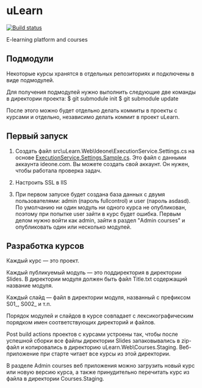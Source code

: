 uLearn
=======

[![Build status](https://ci.appveyor.com/api/projects/status/tokx1fary859l40f?svg=true)](https://ci.appveyor.com/project/xoposhiy/ulearn)

E-learning platform and courses



Подмодули
---------

Некоторые курсы хранятся в отдельных репозиториях и подключены в виде подмодулей.

Для получения подмодулей нужно выполнить следующие две команды в директории проекта:
  $ git submodule init
  $ git submodule update
  
После этого можно будет отдельно делать коммиты в проекты с курсами и отдельно, независимо делать коммит в проект uLearn.


Первый запуск
------------

1. Создать файл src\uLearn.Web\Ideone\ExecutionService.Settings.cs на основе 
[ExecutionService.Settings.Sample.cs](src\uLearn.Web\Ideone\ExecutionService.Settings.Sample.cs).
Это файл с данными аккаунта ideone.com. Вы можете создать свой аккаунт. Он нужен, чтобы работала проверка задач.

2. Настроить SSL в IIS

3. При первом запуске будет создана база данных с двумя пользователями: admin (пароль fullcontrol) и user (пароль asdasd).
По умолчанию ни один модуль ни одного курса не опубликован, поэтому при попытке user зайти в курс будет ошибка. 
Первым делом нужно войти как admin, зайти в раздел "Admin courses" и опубликовать один или несколько модулей.

Разработка курсов
-----------------

Каждый курс — это проект. 

Каждый публикуемый модуль — это поддиректория в директории Slides. В директории модуля должен быть файл Title.txt содержащий название модуля.

Каждый слайд — файл в директории модуля, названный с префиксом S01_, S002_ и т.п.

Порядок модулей и слайдов в курсе совпадает с лексикографическим порядком имен соответствующих директорий и файлов.

Post build actions проектов с курсами устроены так, чтобы после успешной сборки все файлы директории Slides запаковывались в zip-файл
и копировались в директорию uLearn.Web\Courses.Staging. 
Веб-приложение при старте читает все курсы из этой директории.

В разделе Admin courses веб приложения можно загрузить новый курс или новую версию курса, а также принудительно перечитать курс из файла в директории Courses.Staging.


